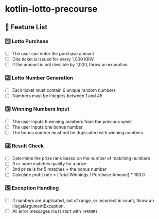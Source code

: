 # kotlin-lotto-precourse

## 🧾 Feature List

### 1️⃣ Lotto Purchase
- [ ] The user can enter the purchase amount
- [ ] One ticket is issued for every 1,000 KRW
- [ ] If the amount is not divisible by 1,000, throw an exception

### 2️⃣ Lotto Number Generation
- [ ] Each ticket must contain 6 unique random numbers
- [ ] Numbers must be integers between 1 and 45

### 3️⃣ Winning Numbers Input
- [ ] The user inputs 6 winning numbers from the previous week
- [ ] The user inputs one bonus number
- [ ] The bonus number must not be duplicated with winning numbers

### 4️⃣ Result Check
- [ ] Determine the prize rank based on the number of matching numbers
- [ ] 3 or more matches qualify for a prize
- [ ] 2nd prize is for 5 matches + the bonus number
- [ ] Calculate profit rate = (Total Winnings / Purchase Amount) * 100.0

### 5️⃣ Exception Handling
- [ ] If numbers are duplicated, out of range, or incorrect in count, throw an IllegalArgumentException.
- [ ] All error messages must start with `[ERROR]`
